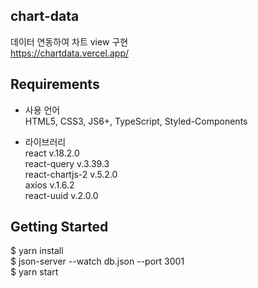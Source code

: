 ## chart-data
데이터 연동하여 차트 view 구현<br>
https://chartdata.vercel.app/

## Requirements

- 사용 언어<br>
 HTML5, CSS3, JS6+, TypeScript, Styled-Components

- 라이브러리<br>
 react v.18.2.0<br>
 react-query v.3.39.3<br>
 react-chartjs-2 v.5.2.0<br>
 axios v.1.6.2<br>
 react-uuid v.2.0.0<br>
 

## Getting Started

$ yarn install<br>
$ json-server --watch db.json --port 3001<br>
$ yarn start

